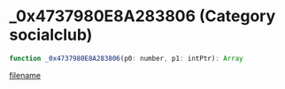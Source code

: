 # _0x4737980E8A283806 (Category socialclub)

```js
function _0x4737980E8A283806(p0: number, p1: intPtr): Array
```

[filename](_0x4737980E8A283806_m.md ':include')